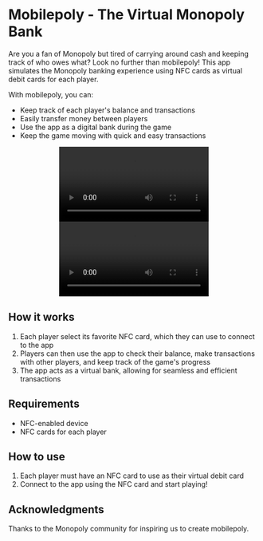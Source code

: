# Mobilepoly - The Virtual Monopoly Bank

Are you a fan of Monopoly but tired of carrying around cash and keeping track of who owes what? Look no further than mobilepoly! This app simulates the Monopoly banking experience using NFC cards as virtual debit cards for each player. 

With mobilepoly, you can:
- Keep track of each player's balance and transactions
- Easily transfer money between players
- Use the app as a digital bank during the game
- Keep the game moving with quick and easy transactions

<p align="center">
  <video src="https://user-images.githubusercontent.com/71894332/214652171-af0e21cc-8fdd-45c4-85e9-a700c42f0583.mp4"  controls> </video>
  <video src="https://user-images.githubusercontent.com/71894332/214652703-61d19fde-356c-4967-9f9e-ce3ce15aa652.mp4"  controls> </video>
</p>

## How it works
1. Each player select its favorite NFC card, which they can use to connect to the app
2. Players can then use the app to check their balance, make transactions with other players, and keep track of the game's progress
3. The app acts as a virtual bank, allowing for seamless and efficient transactions

## Requirements
- NFC-enabled device
- NFC cards for each player

## How to use
1. Each player must have an NFC card to use as their virtual debit card
3. Connect to the app using the NFC card and start playing!

## Acknowledgments
Thanks to the Monopoly community for inspiring us to create mobilepoly.



